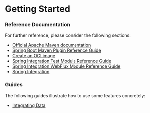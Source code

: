# Getting Started

### Reference Documentation

For further reference, please consider the following sections:

- [Official Apache Maven documentation](https://maven.apache.org/guides/index.html)
- [Spring Boot Maven Plugin Reference Guide](https://docs.spring.io/spring-boot/docs/2.5.6/maven-plugin/reference/html/)
- [Create an OCI image](https://docs.spring.io/spring-boot/docs/2.5.6/maven-plugin/reference/html/#build-image)
- [Spring Integration Test Module Reference Guide](https://docs.spring.io/spring-integration/reference/html/testing.html)
- [Spring Integration WebFlux Module Reference Guide](https://docs.spring.io/spring-integration/reference/html/webflux.html)
- [Spring Integration](https://docs.spring.io/spring-boot/docs/2.5.6/reference/htmlsingle/#boot-features-integration)

### Guides

The following guides illustrate how to use some features concretely:

- [Integrating Data](https://spring.io/guides/gs/integration/)
